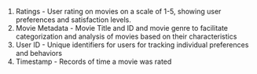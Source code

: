 
1. Ratings - User rating on movies on a scale of 1-5, showing user preferences and satisfaction levels.
2. Movie Metadata - Movie Title and ID and movie genre to facilitate categorization and analysis of movies based on their characteristics
3. User ID - Unique identifiers for users for tracking individual preferences and behaviors
4. Timestamp - Records of time a movie was rated
